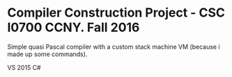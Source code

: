 # Compiler Construction Project - CSC I0700 CCNY. Fall 2016

Simple quasi Pascal compiler with a custom stack machine VM (because i made up some commands).


VS 2015
C#
